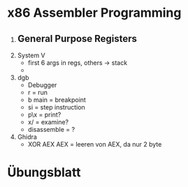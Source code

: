 # x86 Assembler Programming
1. General Purpose Registers
    - 
1. System V
    - first 6 args in regs, others -> stack
    - 
1. dgb
    - Debugger
    - r = run
    - b main = breakpoint
    - si = step instruction
    - p\x = print?
    - x/ = examine?
    - disassemble = ?
1. Ghidra
    - XOR AEX AEX = leeren von AEX, da nur 2 byte



# Übungsblatt
